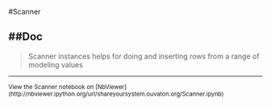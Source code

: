 
<!--
FrozenIsBool False
-->

#Scanner

##Doc
----


> 
> Scanner instances helps for doing and inserting rows from
> a range of modeling values
>  
> 

----

<small>
View the Scanner notebook on [NbViewer](http://nbviewer.ipython.org/url/shareyoursystem.ouvaton.org/Scanner.ipynb)
</small>

